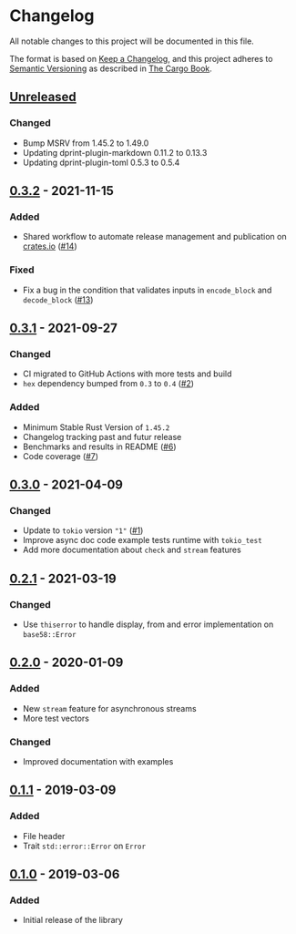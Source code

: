 # Changelog

All notable changes to this project will be documented in this file.

The format is based on [Keep a Changelog](https://keepachangelog.com/en/1.0.0/),
and this project adheres to [Semantic Versioning](https://semver.org/spec/v2.0.0.html) as described in [The Cargo Book](https://doc.rust-lang.org/cargo/reference/manifest.html#the-version-field).

## [Unreleased]

### Changed

- Bump MSRV from 1.45.2 to 1.49.0
- Updating dprint-plugin-markdown 0.11.2 to 0.13.3
- Updating dprint-plugin-toml 0.5.3 to 0.5.4

## [0.3.2] - 2021-11-15

### Added

- Shared workflow to automate release management and publication on [crates.io](https://crates.io) ([#14](https://github.com/monero-rs/base58-monero/pull/14))

### Fixed

- Fix a bug in the condition that validates inputs in `encode_block` and `decode_block` ([#13](https://github.com/monero-rs/base58-monero/pull/13))

## [0.3.1] - 2021-09-27

### Changed

- CI migrated to GitHub Actions with more tests and build
- `hex` dependency bumped from `0.3` to `0.4` ([#2](https://github.com/monero-rs/base58-monero/pull/2))

### Added

- Minimum Stable Rust Version of `1.45.2`
- Changelog tracking past and futur release
- Benchmarks and results in README ([#6](https://github.com/monero-rs/base58-monero/pull/6))
- Code coverage ([#7](https://github.com/monero-rs/base58-monero/pull/7))

## [0.3.0] - 2021-04-09

### Changed

- Update to `tokio` version `"1"` ([#1](https://github.com/monero-rs/base58-monero/pull/1))
- Improve async doc code example tests runtime with `tokio_test`
- Add more documentation about `check` and `stream` features

## [0.2.1] - 2021-03-19

### Changed

- Use `thiserror` to handle display, from and error implementation on `base58::Error`

## [0.2.0] - 2020-01-09

### Added

- New `stream` feature for asynchronous streams
- More test vectors

### Changed

- Improved documentation with examples

## [0.1.1] - 2019-03-09

### Added

- File header
- Trait `std::error::Error` on `Error`

## [0.1.0] - 2019-03-06

### Added

- Initial release of the library

[Unreleased]: https://github.com/monero-rs/base58-monero/compare/v0.3.2...HEAD
[0.3.2]: https://github.com/monero-rs/base58-monero/compare/v0.3.1...v0.3.2
[0.3.1]: https://github.com/monero-rs/base58-monero/compare/v0.3.0...v0.3.1
[0.3.0]: https://github.com/monero-rs/base58-monero/compare/v0.2.1...v0.3.0
[0.2.1]: https://github.com/monero-rs/base58-monero/compare/v0.2.0...v0.2.1
[0.2.0]: https://github.com/monero-rs/base58-monero/compare/v0.1.1...v0.2.0
[0.1.1]: https://github.com/monero-rs/base58-monero/compare/v0.1.0...v0.1.1
[0.1.0]: https://github.com/monero-rs/base58-monero/releases/tag/v0.1.0
